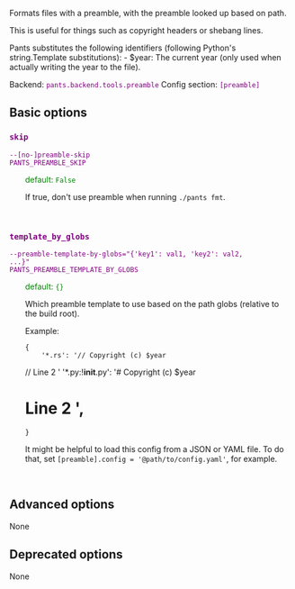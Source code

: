 
Formats files with a preamble, with the preamble looked up based on path.

This is useful for things such as copyright headers or shebang lines.

Pants substitutes the following identifiers (following Python's string.Template substitutions): - $year: The current year (only used when actually writing the year to the file).

Backend: <span style="color: purple"><code>pants.backend.tools.preamble</code></span>
Config section: <span style="color: purple"><code>[preamble]</code></span>

## Basic options

<div style="color: purple">

### `skip`

  <code>--[no-]preamble-skip</code><br>
  <code>PANTS_PREAMBLE_SKIP</code><br>
</div>
<div style="padding-left: 2em;">
<span style="color: green">default: <code>False</code></span>

<br>

If true, don't use preamble when running `./pants fmt`.
</div>
<br>

<div style="color: purple">

### `template_by_globs`

  <code>--preamble-template-by-globs=&quot;{'key1': val1, 'key2': val2, ...}&quot;</code><br>
  <code>PANTS_PREAMBLE_TEMPLATE_BY_GLOBS</code><br>
</div>
<div style="padding-left: 2em;">
<span style="color: green">default: <code>{}</code></span>

<br>

Which preamble template to use based on the path globs (relative to the build root).

Example:

    {
        '*.rs': '// Copyright (c) $year
// Line 2 '
        '*.py:!__init__.py': '# Copyright (c) $year
# Line 2 ',
    }

It might be helpful to load this config from a JSON or YAML file. To do that, set `[preamble].config = '@path/to/config.yaml'`, for example.
</div>
<br>


## Advanced options

None

## Deprecated options

None


